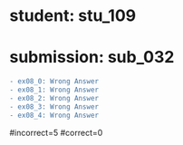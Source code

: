 # student: stu_109
# submission: sub_032

```diff
- ex08_0: Wrong Answer
- ex08_1: Wrong Answer
- ex08_2: Wrong Answer
- ex08_3: Wrong Answer
- ex08_4: Wrong Answer
```
#incorrect=5
#correct=0
